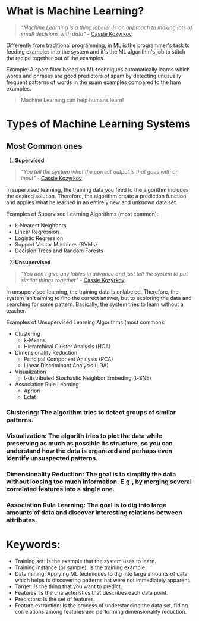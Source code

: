 # What is Machine Learning?

> *"Machine Learning is a thing labeler. Is an approach to making lots of small decisions with data"* - [Cassie Kozyrkov](https://www.youtube.com/watch?v=L1AiQwxkX7A)

Differently from traditional programming, in ML is the programmer's task to feeding examples into the system and it's the ML algorithm's job to stitch the recipe together out of the examples.
 
Example: A spam filter based on ML techniques automatically learns which words and phrases are good predictors of spam by detecting unusually frequent patterns of words in the spam examples compared to the ham examples.

> Machine Learning can help humans learn!

# Types of Machine Learning Systems

## Most Common ones

1. **Supervised**

> *"You tell the system what the correct output is that goes with an input"* - [Cassie Kozyrkov](https://www.youtube.com/watch?v=mLFzvzuA5LM)

In supervised learning, the training data you feed to the algorithm includes the desired solution. Therefore, the algorithm create a prediction function and applies what he learned in an entirely new and unknown data set. 

Examples of Supervised Learning Algorithms (most common):
* k-Nearest Neighbors
* Linear Regression
* Logistic Regression
* Support Vector Machines (SVMs)
* Decision Trees and Random Forests

2. **Unsupervised**

> *"You don't give any lables in advance and just tell the system to put similar things together"* - [Cassie Kozyrkov](https://www.youtube.com/watch?v=mLFzvzuA5LM)

In unsupervised learning, the training data is unlabeled. Therefore, the system isn't aiming to find the correct answer, but to exploring the data and searching for some pattern. Basically, the system tries to learn without a teacher.

Examples of Unsupervised Learning Algorithms (most common):
* Clustering
    * k-Means
    * Hierarchical Cluster Analysis (HCA)
* Dimensionality Reduction
    * Principal Component Analysis (PCA)
    * Linear Discriminant Analysis (LDA)
* Visualization
    * t-distributed Stochastic Neighbor Embeding (t-SNE)
* Association Rule Learning
    * Apriori
    * Eclat

### Clustering: The algorithm tries to detect groups of similar patterns.

### Visualization: The algorith tries to plot the data while preserving as much as possible its structure, so you can understand how the data is organized and perhaps even identify unsuspected patterns.

### Dimensionality Reduction: The goal is to simplify the data without loosing too much information. E.g., by merging several correlated features into a single one.

### Association Rule Learning: The goal is to dig into large amounts of data and discover interesting relations between attributes.


 # Keywords: 
 * Training set: Is the example that the system uses to learn.
 * Training instance (or sample): Is the training example.
 * Data mining: Applying ML techniques to dig into large amounts of data which  helps to discovering patterns hat were not immediately apparent.
 * Target: Is the thing that you want to predict.
 * Features: Is the characteristics that describes each data point.
 * Predictors: Is the set of features.
 * Feature extraction: Is the process of understanding the data set, fiding correlations among features and performing dimensionality reduction.
